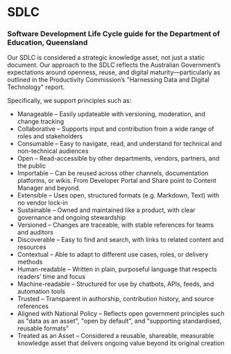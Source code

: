 # SDLC
### Software Development Life Cycle guide for the Department of Education, Queensland

Our SDLC is considered a strategic knowledge asset, not just a static document. Our approach to the SDLC reflects the Australian Government’s expectations around openness, reuse, and digital maturity—particularly as outlined in the Productivity Commission’s "Harnessing Data and Digital Technology" report.

Specifically, we support principles such as: 

* Manageable – Easily updateable with versioning, moderation, and change tracking 
* Collaborative – Supports input and contribution from a wide range of roles and stakeholders 
* Consumable – Easy to navigate, read, and understand for technical and non-technical audiences 
* Open – Read-accessible by other departments, vendors, partners, and the public 
* Importable – Can be reused across other channels, documentation platforms, or wikis. From Developer Portal and Share point to Content Manager and beyond. 
* Extensible – Uses open, structured formats (e.g. Markdown, Text) with no vendor lock-in 
* Sustainable – Owned and maintained like a product, with clear governance and ongoing stewardship 
* Versioned – Changes are traceable, with stable references for teams and auditors 
* Discoverable – Easy to find and search, with links to related content and resources 
* Contextual – Able to adapt to different use cases, roles, or delivery methods 
* Human-readable – Written in plain, purposeful language that respects readers’ time and focus 
* Machine-readable – Structured for use by chatbots, APIs, feeds, and automation tools 
* Trusted – Transparent in authorship, contribution history, and source references 
* Aligned with National Policy – Reflects open government principles such as "data as an asset", "open by default", and "supporting standardised, reusable formats" 
* Treated as an Asset – Considered a reusable, shareable, measurable knowledge asset that delivers ongoing value beyond its original creation  
